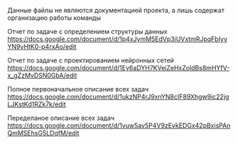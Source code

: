 Данные файлы не являются документацией проекта, а лишь содержат организацию работы команды

Отчет по задаче с определением структуры данных
https://docs.google.com/document/d/1p4xJymM5EdVp3iUVxtmRJpqFbIyvYN9yHtK0-p4rxAo/edit

Отчет по задаче с проектированием нейронных сетей
https://docs.google.com/document/d/1Ey6aDYH7KVeiZeHxZoldBs8mHYfV-x_gZzMvDSN0GbA/edit

Полное первоначальное описание всех задач
https://docs.google.com/document/d/1ukzNP4rJ9xnYN8cIF89Xhgw9ic22jgLJKstKd1RZk7k/edit

Переделаное описание всех задач
https://docs.google.com/document/d/1vuw5av5P4V9zEvkEDGx42pBxisPAnQmMSEhsG5LDqfM/edit